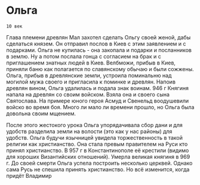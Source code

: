 # Ольга
	10 век
 Глава племени древлян Мал захотел сделать Ольгу своей женой, дабы сделаться князем. Он отправил послов в Киев с этим заявлением и с подарками. Ольга не купилась - она закопала и подарки и посланников в землю. Ну а потом послала гонца с согласием на брак и с приглашением знатных людей в Киев. Велбможи, прибыв в Киев, приняли баню как полагается по славянскому обычаю и были сожжены. Ольга, прибыв в древлянские земли, устроила поминальню над могилой мужа своего и пригласила к поминке и древлян. Напоив древлян вином, Ольга удалилась и подала знак воинам. 946 г Княгиня напала на древлян со своим войском. Взяла она и своего сына Святослава. На примере юного героя Асмуд и Свенельд воодушевили войско во время боя. Много ли мало ли времени прошло, но Ольга была довольна своим мщением. 
 
 После этого жестокого урока Ольга упорядачивала сбор дани и для удобств разделила земли на волости (это как у нас районы) для удобств. Ольга будучи язычницей увидела торжественность в такой религии как христианство. Она стала превым правителем на Руси кто принял христианство. В 957 г в Константинополе её крестили (видимо для хороших Византийских отношений).
 Умерла великая княгиня в 969 г. До своей смерти Ольга успела построить несколько церквей. Однако сама Русь не спешила принять христианство. Но всё изменится, когда придёт Владимир
